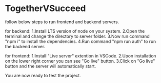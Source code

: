 # TogetherVSucceed

follow below steps to run frontend and backend servers.

for backend:
1.Install LTS version of node on your system.
2.Open the terminal and change the directory to server folder.
3.Now run command "npm i" to install the dependencies.
4.Run command "npm run auth" to run the backend server.

for frontend:
1.Install "Live server" extention in VSCode.
2.Upon installation on the lower right corner you can see "Go live" button.
3.Click on "Go live" button and the server will automatically start.

You are now ready to test the project.
